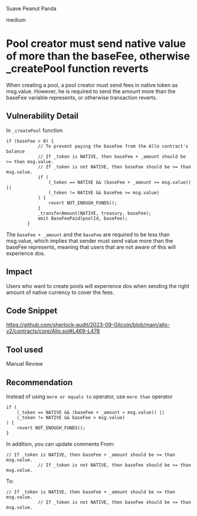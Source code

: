 Suave Peanut Panda

medium

# Pool creator must send native value of more than the baseFee, otherwise _createPool function reverts
When creating a pool, a pool creator must send fees in native token as msg.value. However, he is required to send the amount more than the baseFee variable represents, or otherwise transaction reverts.
## Vulnerability Detail
In `_createPool` function
```solidity
if (baseFee > 0) {
            // To prevent paying the baseFee from the Allo contract's balance
            // If _token is NATIVE, then baseFee + _amount should be >= than msg.value.
            // If _token is not NATIVE, then baseFee should be >= than msg.value.
            if (
                (_token == NATIVE && (baseFee + _amount >= msg.value)) ||
                (_token != NATIVE && baseFee >= msg.value)
            ) {
                revert NOT_ENOUGH_FUNDS();
            }
            _transferAmount(NATIVE, treasury, baseFee);
            emit BaseFeePaid(poolId, baseFee);
        }
```
The `baseFee + _amount` and the `baseFee` are required to be less than msg.value, which implies that sender must send value more than the baseFee represents, meaning that users that are not aware of this will experience dos.
## Impact
Users who want to create pools will experience dos when sending the right amount of native currency to cover the fees.
## Code Snippet
https://github.com/sherlock-audit/2023-09-Gitcoin/blob/main/allo-v2/contracts/core/Allo.sol#L469-L478
## Tool used

Manual Review

## Recommendation
Instead of using `more or equals to` operator, use `more than` operator
```solidity
if (
    (_token == NATIVE && (baseFee + _amount > msg.value)) ||
    (_token != NATIVE && baseFee > msg.value)
) {
    revert NOT_ENOUGH_FUNDS();
}
```
In addition, you can update comments
From:
```solidity
// If _token is NATIVE, then baseFee + _amount should be >= than msg.value.
            // If _token is not NATIVE, then baseFee should be >= than msg.value.
```
To:
```solidity
// If _token is NATIVE, then baseFee + _amount should be <= than msg.value.
            // If _token is not NATIVE, then baseFee should be <= than msg.value.
```